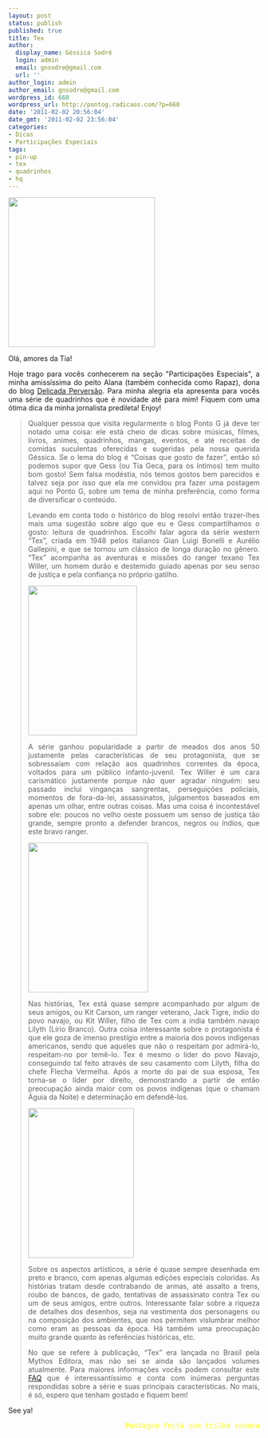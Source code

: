```yaml
---
layout: post
status: publish
published: true
title: Tex
author:
  display_name: Géssica Sodré
  login: admin
  email: gnsodre@gmail.com
  url: ''
author_login: admin
author_email: gnsodre@gmail.com
wordpress_id: 660
wordpress_url: http://pontog.radicaos.com/?p=660
date: '2011-02-02 20:56:04'
date_gmt: '2011-02-02 23:56:04'
categories:
- Dicas
- Participações Especiais
tags:
- pin-up
- tex
- quadrinhos
- hq
---
```

<p><a href="http://pontog.radicaos.com/wp-content/uploads/2011/02/PinUp_32.png"><img class="aligncenter size-medium wp-image-661" title="PinUp_32" src="http://pontog.radicaos.com/wp-content/uploads/2011/02/PinUp_32-294x300.png" alt="" width="294" height="300" /></a></p>
<p style="text-align: justify;">Olá, amores da Tia!</p>
<p style="text-align: justify;">Hoje trago para vocês conhecerem na seção "Participações Especiais", a minha amissíssima do peito Alana (também conhecida como Rapaz), dona do blog <a title="Delicada Perversão" href="http://delicada-perversao.blogspot.com/" target="_blank">Delicada Perversão</a>. Para minha alegria ela apresenta para vocês uma série de quadrinhos que é novidade até para mim! Fiquem com uma ótima dica da minha jornalista predileta! Enjoy!</p>
<blockquote>
<p style="text-align: justify;">Qualquer pessoa que visita regularmente o blog Ponto G já deve ter notado uma coisa: ele está cheio de dicas sobre músicas, filmes, livros, animes, quadrinhos, mangas, eventos, e até receitas de comidas suculentas oferecidas e sugeridas pela nossa querida Géssica. Se o lema do blog é “Coisas que gosto de fazer”, então só podemos supor que Gess (ou Tia Geca, para os íntimos) tem muito bom gosto! Sem falsa modéstia, nós temos gostos bem parecidos e talvez seja por isso que ela me convidou pra fazer uma postagem aqui no Ponto G, sobre um tema de minha preferência, como forma de diversificar o conteúdo.</p>
<p style="text-align: justify;">Levando em conta todo o histórico do blog resolvi então trazer-lhes mais uma sugestão sobre algo que eu e Gess compartilhamos o gosto: leitura de quadrinhos. Escolhi falar agora da série western “Tex”, criada em 1948 pelos italianos Gian Luigi Bonelli e Aurélio Gallepini, e que se tornou um clássico de longa duração no gênero. “Tex” acompanha as aventuras e missões do ranger texano Tex Willer, um homem durão e destemido guiado apenas por seu senso de justiça e pela confiança no próprio gatilho.</p>
<p><a href="http://texwillerblog.com/wordpress/wp-content/uploads/2010/08/O-Tex-de-Magnus.jpg"><img class="aligncenter size-medium wp-image-662" title="O Tex de Magnus" src="http://pontog.radicaos.com/wp-content/uploads/2011/02/O-Tex-de-Magnus-218x300.jpg" alt="" width="218" height="300" /></a></p>
<p style="text-align: justify;">A série ganhou popularidade a partir de meados dos anos 50 justamente pelas características de seu protagonista, que se sobressaíam com relação aos quadrinhos correntes da época, voltados para um público infanto-juvenil. Tex Willer é um cara carismático justamente porque não quer agradar ninguém: seu passado inclui vinganças sangrentas, perseguições policiais, momentos de fora-da-lei, assassinatos, julgamentos baseados em apenas um olhar, entre outras coisas. Mas uma coisa é incontestável sobre ele: poucos no velho oeste possuem um senso de justiça tão grande, sempre pronto a defender brancos, negros ou índios, que este bravo ranger.</p>
<p><a href="http://hqmaniacs.uol.com.br/img/materia/tex60anos_img09.jpg"><img class="aligncenter size-medium wp-image-663" title="Tex 60 Anos" src="http://pontog.radicaos.com/wp-content/uploads/2011/02/tex60anos_img09-240x300.jpg" alt="" width="240" height="300" /></a></p>
<p style="text-align: justify;">Nas histórias, Tex está quase sempre acompanhado por algum de seus amigos, ou Kit Carson, um ranger veterano, Jack Tigre, índio do povo navajo, ou Kit Willer, filho de Tex com a índia também navajo Lilyth (Lírio Branco). Outra coisa interessante sobre o protagonista é que ele goza de imenso prestígio entre a maioria dos povos indígenas americanos, sendo que aqueles que não o respeitam por admirá-lo, respeitam-no por temê-lo. Tex é mesmo o líder do povo Navajo, conseguindo tal feito através de seu casamento com Lilyth, filha do chefe Flecha Vermelha. Após a morte do pai de sua esposa, Tex torna-se o líder por direito, demonstrando a partir de então preocupação ainda maior com os povos indígenas (que o chamam Águia da Noite) e determinação em defendê-los.</p>
<p><a href="http://texwiller.blog.com/files/2009/07/poster-tnr-114.jpg"><img class="aligncenter size-medium wp-image-664" title="Tex Poster" src="http://pontog.radicaos.com/wp-content/uploads/2011/02/poster-tnr-114-212x300.jpg" alt="" width="212" height="300" /></a></p>
<p style="text-align: justify;">Sobre os aspectos artísticos, a série é quase sempre desenhada em preto e branco, com apenas algumas edições especiais coloridas. As histórias tratam desde contrabando de armas, até assalto a trens, roubo de bancos, de gado, tentativas de assassinato contra Tex ou um de seus amigos, entre outros. Interessante falar sobre a riqueza de detalhes dos desenhos, seja na vestimenta dos personagens ou na composição dos ambientes, que nos permitem vislumbrar melhor como eram as pessoas da época. Há também uma preocupação muito grande quanto às referências históricas, etc.</p>
<p style="text-align: justify;">No que se refere à publicação, “Tex” era lançada no Brasil pela Mythos Editora, mas não sei se ainda são lançados volumes atualmente. Para maiores informações vocês podem consultar este <a title="FAQ" href="http://www.texbr.com/texfaq.htm" target="_blank">FAQ</a> que é interessantíssimo e conta com inúmeras perguntas respondidas sobre a série e suas principais características. No mais, é só, espero que tenham gostado e fiquem bem!</p>
</blockquote>
<p>See ya!</p>
<pre style="text-align: right;"><span style="color: #ffff00;">Postagem feita sem trilha sonora</span></pre>
